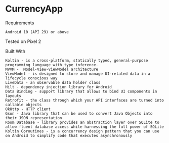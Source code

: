 # CurrencyApp

Requirements

    Android 10 (API 29) or above

Tested on Pixel 2
    
Built With

    Koltin - is a cross-platform, statically typed, general-purpose programming language with type inference.
    MVVM -  Model-View-ViewModel architecture
    ViewModel - is designed to store and manage UI-related data in a lifecycle conscious way
    LiveData - an observable data holder class
    Hilt - dependency injection library for Android
    Data Binding - support library that allows to bind UI components in layouts
    Retrofit - the class through which your API interfaces are turned into callable objects
    OkHttp - HTTP client
    Gson - Java library that can be used to convert Java Objects into their JSON representation
    Room Database - library provides an abstraction layer over SQLite to allow fluent database access while harnessing the full power of SQLite
    Koltin Coroutines - is a concurrency design pattern that you can use on Android to simplify code that executes asynchronously
    
